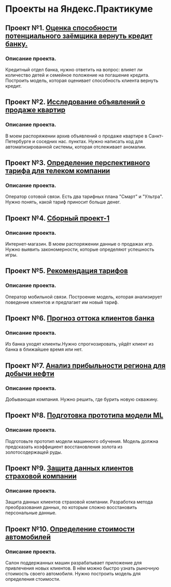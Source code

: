 # Проекты на Яндекс.Практикуме
## Проект №1. [Оценка способности потенциального заёмщика вернуть кредит банку.](https://github.com/motleyton/YandexPraktikum/tree/master/Project1)
### Описание проекта.
Кредитный отдел банка, нужно ответить на вопрос: влияет ли количество детей и семейное положение на погашение кредита. 
Построить модель, которая оценивает способность клиента вернуть кредит.

## Проект №2. [Исследование объявлений о продаже квартир](https://github.com/motleyton/YandexPraktikum/tree/master/Project2)
### Описание проекта.
В моем распоряжении архив объявлений о продаже квартире в Санкт-Петербурге и соседних нас. пунктах. 
Нужно написать код для автоматизированной системы, которая отслеживает аномалии.

## Проект №3. [Определение перспективного тарифа для телеком компании](https://github.com/motleyton/YandexPraktikum/tree/master/Project3)
### Описание проекта.
Оператор сотовой связи. Есть два тарифных плана "Смарт" и "Ультра". Нужно понять, какой тариф приносит больше  денег.

## Проект №4. [Сборный проект-1](https://github.com/motleyton/YandexPraktikum/tree/master/Project4)
### Описание проекта.
Интернет-магазин. В моем распоряжении данные о продажах игр. Нужно выявить закономерности, которые определяют успешность игры. 

## Проект №5. [Рекомендация тарифов](https://github.com/motleyton/YandexPraktikum/tree/master/Project5)
### Описание проекта.
Оператор мобильной связи. Построение модель, которая анализирует поведение клиентов и предлагает им новый тариф. 

## Проект №6. [Прогноз оттока клиентов банка](https://github.com/motleyton/YandexPraktikum/tree/master/Project6)
### Описание проекта.
Из банка уходят клиенты.Нужно спрогнозировать, уйдёт клиент из банка в ближайшее время или нет.

## Проект №7. [Анализ прибыльности региона для добычи нефти](https://github.com/motleyton/YandexPraktikum/tree/master/Project7)
### Описание проекта.
Добывающая компания. Нужно решить, где бурить новую скважину.

## Проект №8. [Подготовка прототипа модели ML](https://github.com/motleyton/YandexPraktikum/tree/master/Project8)
### Описание проекта.
Подготовьте прототип модели машинного обучения. 
Модель должна предсказать коэффициент восстановления золота из золотосодержащей руды.

## Проект №9. [Защита данных клиентов страховой компании](https://github.com/motleyton/YandexPraktikum/tree/master/Project9)
### Описание проекта.
Защита данных клиентов страховой компании. Разработка метода преобразования данных, по которым сложно восстановить персональные данные.

## Проект №10. [Определение стоимости автомобилей](https://github.com/motleyton/YandexPraktikum/tree/master/Project10)
### Описание проекта.
Салон поддержанных машин разрабатывает приложение для привлечения новых клиентов. В нём можно быстро узнать рыночную стоимость своего автомобиля. Нужно построить модель для определения стоимости.


